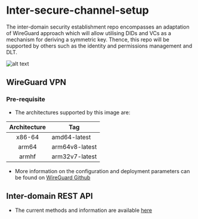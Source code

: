 # Inter-secure-channel-setup
The inter-domain security establishment repo encompasses an adaptation of WireGuard approach which will allow utilising DIDs and VCs as a mechanism for deriving a symmetric key. Thence, this repo will be supported by others such as the identity and permissions management and DLT.

![alt text](https://github.com/josejmjv/intra-domain-example/blob/main/images/DID_based_on_VPN.png?raw=true)

## WireGuard VPN

### Pre-requisite

* The architectures supported by this image are:

| Architecture | Tag |
| :----: | --- |
| x86-64 | amd64-latest |
| arm64 | arm64v8-latest |
| armhf | arm32v7-latest |

* More information on the configuration and deployment parameters can be found on [WireGuard Github](https://github.com/linuxserver/docker-wireguard)

## Inter-domain REST API

* The current methods and information are available [here](https://5gzorro.github.io/inter-secure-channel-setup/) 
